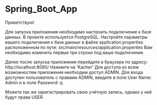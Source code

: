 # Spring_Boot_App

Приветствую!

Для запуска приложения необходимо настроить подключение к базе данных.
В проекте используется PostgreSQL. 
Настройте параметры вашего подключения к базе данных в файле
application.properties
расположенном по пути:
src/main/resources/application.properties
Вам необходимо изменить первые три строки под ваше подключение.

Далее после запуска приложения перейдите в браузере по адресу:
http://localhost:8080/
Нажмите на 'Kacher'
Для доступа ко всем возможностям приложения необходим доступ ADMIN.
Для входа доступен пользователь с правами ADMIN,
введите в поле User Name: Admin
       и в поле Password: q.
       
Можете так же зарегистрировать свою учётную запись,
однако у неё будут права USER.
